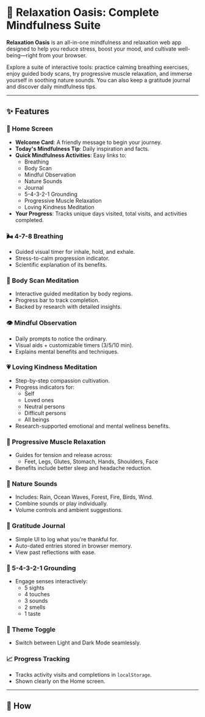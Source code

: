 # 🌿 Relaxation Oasis: Complete Mindfulness Suite

**Relaxation Oasis** is an all-in-one mindfulness and relaxation web app designed to help you reduce stress, boost your mood, and cultivate well-being—right from your browser.  

Explore a suite of interactive tools: practice calming breathing exercises, enjoy guided body scans, try progressive muscle relaxation, and immerse yourself in soothing nature sounds. You can also keep a gratitude journal and discover daily mindfulness tips.

---

## ✨ Features

### 🏡 Home Screen
- **Welcome Card**: A friendly message to begin your journey.
- **Today's Mindfulness Tip**: Daily inspiration and facts.
- **Quick Mindfulness Activities**: Easy links to:
  - Breathing
  - Body Scan
  - Mindful Observation
  - Nature Sounds
  - Journal
  - 5-4-3-2-1 Grounding
  - Progressive Muscle Relaxation
  - Loving Kindness Meditation
- **Your Progress**: Tracks unique days visited, total visits, and activities completed.

### 🌬️ 4-7-8 Breathing
- Guided visual timer for inhale, hold, and exhale.
- Stress-to-calm progression indicator.
- Scientific explanation of its benefits.

### 🧠 Body Scan Meditation
- Interactive guided meditation by body regions.
- Progress bar to track completion.
- Backed by research with detailed insights.

### 👁️ Mindful Observation
- Daily prompts to notice the ordinary.
- Visual aids + customizable timers (3/5/10 min).
- Explains mental benefits and techniques.

### 💗 Loving Kindness Meditation
- Step-by-step compassion cultivation.
- Progress indicators for:
  - Self
  - Loved ones
  - Neutral persons
  - Difficult persons
  - All beings
- Research-supported emotional and mental wellness benefits.

### 💪 Progressive Muscle Relaxation
- Guides for tension and release across:
  - Feet, Legs, Glutes, Stomach, Hands, Shoulders, Face
- Benefits include better sleep and headache reduction.

### 🌲 Nature Sounds
- Includes: Rain, Ocean Waves, Forest, Fire, Birds, Wind.
- Combine sounds or play individually.
- Volume controls and ambient suggestions.

### 🙏 Gratitude Journal
- Simple UI to log what you're thankful for.
- Auto-dated entries stored in browser memory.
- View past reflections with ease.

### 🧘 5-4-3-2-1 Grounding
- Engage senses interactively:
  - 5 sights
  - 4 touches
  - 3 sounds
  - 2 smells
  - 1 taste

### 🎨 Theme Toggle
- Switch between Light and Dark Mode seamlessly.

### 📈 Progress Tracking
- Tracks activity visits and completions in `localStorage`.
- Shown clearly on the Home screen.

---

## 🚀 How
